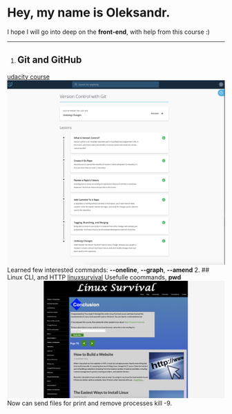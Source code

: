 # Hey, my name is Oleksandr.
I hope I will go into deep on the **front-end**, with help from this course :)

---

1. ## Git and GitHub 
[udacity course](https://www.udacity.com/course/version-control-with-git--ud123)
![Udacity complete course](https://github.com/Dovahkiin1991/kottans-frontend/blob/main/images/lesson1-udacity.png)
Learned few interested commands:
**--oneline**, **--graph**, **--amend**
2. ## Linux CLI, and HTTP
 [linuxsurvival](https://linuxsurvival.com/)
Usefulle coommands, **pwd**
![Udacity complete course](https://github.com/Dovahkiin1991/kottans-frontend/blob/main/images/lesson2-linuxsurvival.png)
Now can send files for print and remove processes kill -9.
